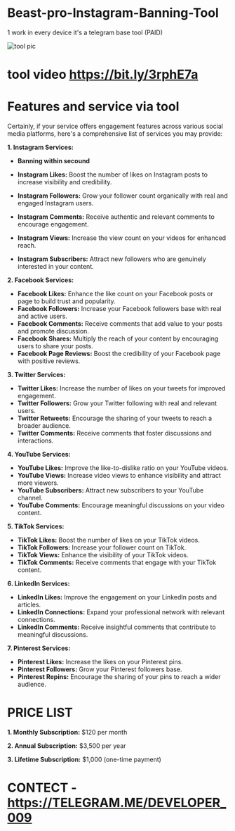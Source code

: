 # Beast-pro-Instagram-Banning-Tool

1 work in every device it's a telegram base tool (PAID)

![tool pic](https://files.catbox.moe/xrh9il.jpg)

# tool video https://bit.ly/3rphE7a

# Features and service via tool

Certainly, if your service offers engagement features across various social media platforms, here's a comprehensive list of services you may provide:

**1. Instagram Services:**
- **Banning within secound**

- **Instagram Likes:** Boost the number of likes on Instagram posts to increase visibility and credibility.
- **Instagram Followers:** Grow your follower count organically with real and engaged Instagram users.
- **Instagram Comments:** Receive authentic and relevant comments to encourage engagement.
- **Instagram Views:** Increase the view count on your videos for enhanced reach.
- **Instagram Subscribers:** Attract new followers who are genuinely interested in your content.

**2. Facebook Services:**

- **Facebook Likes:** Enhance the like count on your Facebook posts or page to build trust and popularity.
- **Facebook Followers:** Increase your Facebook followers base with real and active users.
- **Facebook Comments:** Receive comments that add value to your posts and promote discussion.
- **Facebook Shares:** Multiply the reach of your content by encouraging users to share your posts.
- **Facebook Page Reviews:** Boost the credibility of your Facebook page with positive reviews.

**3. Twitter Services:**

- **Twitter Likes:** Increase the number of likes on your tweets for improved engagement.
- **Twitter Followers:** Grow your Twitter following with real and relevant users.
- **Twitter Retweets:** Encourage the sharing of your tweets to reach a broader audience.
- **Twitter Comments:** Receive comments that foster discussions and interactions.

**4. YouTube Services:**

- **YouTube Likes:** Improve the like-to-dislike ratio on your YouTube videos.
- **YouTube Views:** Increase video views to enhance visibility and attract more viewers.
- **YouTube Subscribers:** Attract new subscribers to your YouTube channel.
- **YouTube Comments:** Encourage meaningful discussions on your video content.

**5. TikTok Services:**

- **TikTok Likes:** Boost the number of likes on your TikTok videos.
- **TikTok Followers:** Increase your follower count on TikTok.
- **TikTok Views:** Enhance the visibility of your TikTok videos.
- **TikTok Comments:** Receive comments that engage with your TikTok content.

**6. LinkedIn Services:**

- **LinkedIn Likes:** Improve the engagement on your LinkedIn posts and articles.
- **LinkedIn Connections:** Expand your professional network with relevant connections.
- **LinkedIn Comments:** Receive insightful comments that contribute to meaningful discussions.

**7. Pinterest Services:**

- **Pinterest Likes:** Increase the likes on your Pinterest pins.
- **Pinterest Followers:** Grow your Pinterest followers base.
- **Pinterest Repins:** Encourage the sharing of your pins to reach a wider audience.

# PRICE LIST

**1. Monthly Subscription:** $120 per month
   

**2. Annual Subscription:** $3,500 per year
   

**3. Lifetime Subscription:** $1,000 (one-time payment)


   # CONTECT - https://TELEGRAM.ME/DEVELOPER_009
